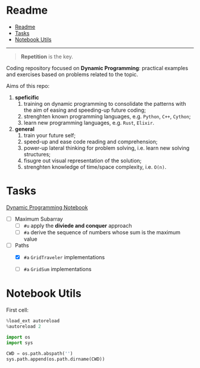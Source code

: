 # Readme

- [Readme](#readme)
- [Tasks](#tasks)
- [Notebook Utils](#notebook-utils)

---

> **Repetition** is the key.

Coding repository focused on **Dynamic Programming**: practical examples and exercises based on problems related to the topic.

Aims of this repo:

1. **speficific**
   1. training on dynamic programming to consolidate the patterns with the aim of easing and speeding-up future coding;
   2. strenghten known programming languages, e.g. `Python`, `C++`, `Cython`;
   3. learn new programming languages, e.g. `Rust`, `Elixir`.
2. **general**
   1. train your future self;
   2. speed-up and ease code reading and comprehension;
   3. power-up lateral thinking for problem solving, i.e. learn new solving structures;
   4. fisugre out visual representation of the solution;
   5. strenghten knowledge of time/space complexity, i.e. `O(n)`.

# Tasks

[Dynamic Programming Notebook](./ntb/dev_dynamic_programming.ipynb)

- [ ] Maximum Subarray
  - [ ] `#u` apply the **diviede and conquer** approach
  - [ ] `#a` derive the sequence of numbers whose sum is the maximum value
- [ ] Paths
  - [x] `#a` `GridTraveler` implementations
  - [ ] `#a` `GridSum` implementations


# Notebook Utils

First cell:

```python
%load_ext autoreload
%autoreload 2

import os
import sys

CWD = os.path.abspath('')
sys.path.append(os.path.dirname(CWD))
```